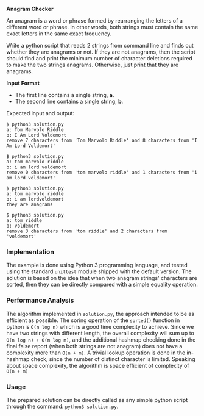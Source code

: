**Anagram Checker**

An anagram is a word or phrase formed by rearranging the letters of
a different word or phrase. In other words, both strings must contain
the same exact letters in the same exact frequency.

Write a python script that reads 2 strings from command line and finds
out whether they are anagrams or not.
If they are not anagrams, then the script should find and print the
minimum number of character deletions required to make the two strings
anagrams. Otherwise, just print that they are anagrams.

**Input Format**

- The first line contains a single string, **a**.
- The second line contains a single string, **b**.

Expected input and output:
```
$ python3 solution.py
a: Tom Marvolo Riddle
b: I Am Lord Voldemort
remove 7 characters from 'Tom Marvolo Riddle' and 8 characters from 'I Am Lord Voldemort'

$ python3 solution.py
a: tom marvolo riddle
b: i am lord voldemort
remove 0 characters from 'tom marvolo riddle' and 1 characters from 'i am lord voldemort'

$ python3 solution.py
a: tom marvolo riddle
b: i am lordvoldemort
they are anagrams

$ python3 solution.py
a: tom riddle
b: voldemort
remove 3 characters from 'tom riddle' and 2 characters from 'voldemort'
```

### **Implementation**
The example is done using Python 3 programming language, and tested using the standard `unittest` module shipped with the default version.
The solution is based on the idea that when two anagram strings' characters are sorted, then they can be directly compared with a simple equality operation.

### **Performance Analysis**
The algorithm implemented in `solution.py`, the approach intended to be as efficient as possible.
The soring operation of the `sorted()` function in python is `O(n log n)` which is a good time complexity to achieve.
Since we have two strings with different length, the overall complexity will sum up to `O(n log n) + O(m log m)`, and the additional hashmap checking done in the final false report (when both strings are not anagram) does not have a complexity more than `O(n + m)`. A trivial lookup operation is done in the in-hashmap check, since the number of distinct character is limited.
Speaking about space complexity, the algorithm is space efficient of complexity of `O(n + m)`

### **Usage**
The prepared solution can be directly called as any simple python script through the command: `python3 solution.py`. 